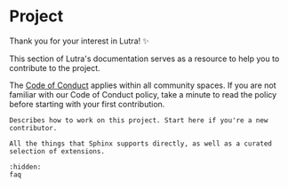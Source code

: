 # Project

Thank you for your interest in Lutra! ✨

This section of Lutra's documentation serves as a resource to help you to contribute to the project.

The [Code of Conduct] applies within all community spaces. If you are not familiar with our Code of Conduct policy, take a minute to read the policy before starting with your first contribution.

```{lutra-document} workflow
Describes how to work on this project. Start here if you're a new contributor.
```

```{lutra-document} kitchen-sink/index
All the things that Sphinx supports directly, as well as a curated selection of extensions.
```

```{toctree}
:hidden:
faq
```

[code of conduct]: https://github.com/pradyunsg/lutra/blob/main/CODE_OF_CONDUCT.md
